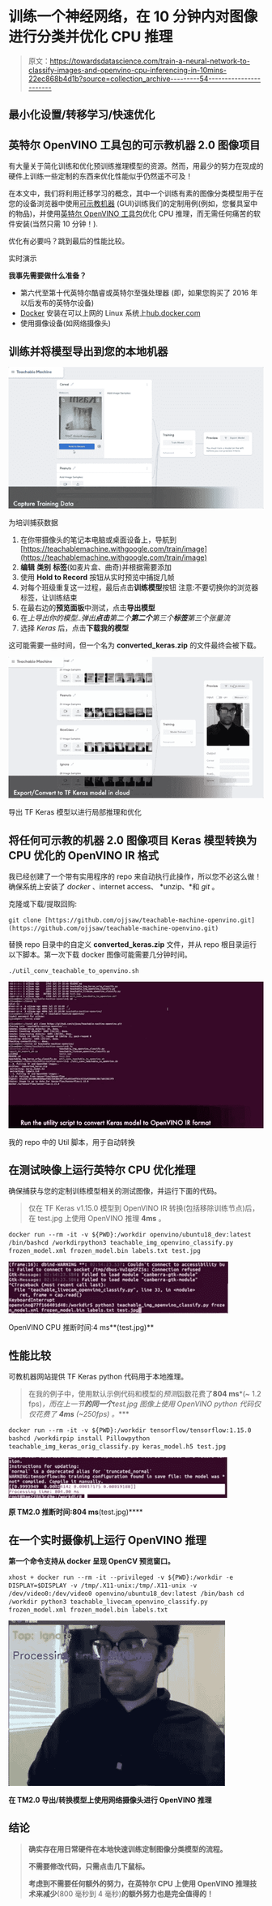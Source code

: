 # 训练一个神经网络，在 10 分钟内对图像进行分类并优化 CPU 推理

> 原文：<https://towardsdatascience.com/train-a-neural-network-to-classify-images-and-openvino-cpu-inferencing-in-10mins-22ec868b4d1b?source=collection_archive---------54----------------------->

## 最小化设置/转移学习/快速优化

## 英特尔 OpenVINO 工具包的可示教机器 2.0 图像项目

有大量关于简化训练和优化预训练推理模型的资源。然而，用最少的努力在现成的硬件上训练一些定制的东西来优化性能似乎仍然遥不可及！

在本文中，我们将利用迁移学习的概念，其中一个训练有素的图像分类模型用于在您的设备浏览器中使用[可示教机器](https://teachablemachine.withgoogle.com/) (GUI)训练我们的定制用例(例如，您餐具室中的物品)，并使用[英特尔 OpenVINO 工具包](https://software.intel.com/content/www/us/en/develop/tools/openvino-toolkit.html)优化 CPU 推理，而无需任何痛苦的软件安装(当然只需 10 分钟！).

优化有必要吗？跳到最后的性能比较。

实时演示

**我事先需要做什么准备？**

*   第六代至第十代英特尔酷睿或英特尔至强处理器
    (即，如果您购买了 2016 年以后发布的英特尔设备)
*   [Docker](https://www.docker.com/get-started) 安装在可以上网的 Linux 系统上[hub.docker.com](https://hub.docker.com/)
*   使用摄像设备(如网络摄像头)

## 训练并将模型导出到您的本地机器

![](img/e97de307c446ad2a254ca99349046f94.png)

为培训捕获数据

1.  在你带摄像头的笔记本电脑或桌面设备上，导航到[https://teachablemachine.withgoogle.com/train/image](https://teachablemachine.withgoogle.com/train/image)
2.  **编辑** **类别** **标签**(如麦片盒、曲奇)并根据需要添加
3.  使用 **Hold to Record** 按钮从实时预览中捕捉几帧
4.  对每个班级重复这一过程，最后点击**训练模型**按钮
    注意:不要切换你的浏览器标签，让训练结束
5.  在最右边的**预览面板**中测试，点击**导出模型**
6.  在*上导出你的模型..*弹出**点击**第二个**第二个**第三个**标签**第三个*张量流*
7.  选择 *Keras* 后，点击**下载我的模型**

这可能需要一些时间，但一个名为 **converted_keras.zip** 的文件最终会被下载。

![](img/07dd0b1c2ae2fdcf7683517c4322a7f9.png)

导出 TF Keras 模型以进行局部推理和优化

## 将任何可示教的机器 2.0 图像项目 Keras 模型转换为 CPU 优化的 OpenVINO IR 格式

我已经创建了一个带有实用程序的 repo 来自动执行此操作，所以您不必这么做！确保系统上安装了 *docker* 、internet access、 *unzip、*和 *git* 。

克隆或下载/提取回购:

```
git clone [https://github.com/ojjsaw/teachable-machine-openvino.git](https://github.com/ojjsaw/teachable-machine-openvino.git)
```

替换 repo 目录中的自定义 **converted_keras.zip** 文件，并从 repo 根目录运行以下脚本。第一次下载 docker 图像可能需要几分钟时间。

```
./util_conv_teachable_to_openvino.sh
```

![](img/d1e0050626738b8db8b7bb3321b9fb30.png)

我的 repo 中的 Util 脚本，用于自动转换

## 在测试映像上运行英特尔 CPU 优化推理

确保捕获与您的定制训练模型相关的测试图像，并运行下面的代码。

> 仅在 TF Keras v1.15.0 模型到 OpenVINO IR 转换(包括移除训练节点)后，在 test.jpg 上使用 OpenVINO 推理 **4ms** 。

```
docker run --rm -it -v ${PWD}:/workdir openvino/ubuntu18_dev:latest /bin/bashcd /workdirpython3 teachable_img_openvino_classify.py frozen_model.xml frozen_model.bin labels.txt test.jpg
```

![](img/6f9a6e38e631e29840fefd360002b35d.png)

OpenVINO CPU 推断时间:4 ms**(test.jpg)**

## 性能比较

可教机器网站提供 TF Keras python 代码用于本地推理。

> 在我的例子中，使用默认示例代码和模型的*预测*函数花费了**804 ms***(~ 1.2 fps)*，而在上一节**的同一个**test.jpg 图像上使用 OpenVINO python 代码仅仅花费了 **4ms** *(~250fps)* 。****

```
docker run --rm -it -v ${PWD}:/workdir tensorflow/tensorflow:1.15.0 bashcd /workdirpip install Pillowpython teachable_img_keras_orig_classify.py keras_model.h5 test.jpg
```

**![](img/e3ce0f6977c433c043dfd06559109ef0.png)**

**原 TM2.0 推断时间:804 ms**(test.jpg)****

## **在一个实时摄像机上运行 OpenVINO 推理**

**第一个命令支持从 docker 呈现 OpenCV 预览窗口。**

```
xhost + docker run --rm -it --privileged -v ${PWD}:/workdir -e DISPLAY=$DISPLAY -v /tmp/.X11-unix:/tmp/.X11-unix -v /dev/video0:/dev/video0 openvino/ubuntu18_dev:latest /bin/bash cd /workdir python3 teachable_livecam_openvino_classify.py frozen_model.xml frozen_model.bin labels.txt
```

**![](img/cb6a4852d824a5e5a26dae897728661f.png)**

**在 TM2.0 导出/转换模型上使用网络摄像头进行 OpenVINO 推理**

## **结论**

> **确实存在用日常硬件在本地快速训练定制图像分类模型的流程。**
> 
> **不需要修改代码，只需点击几下鼠标。**
> 
> **考虑到不需要任何额外的努力，在英特尔 CPU 上使用 OpenVINO 推理技术来减少**(800 毫秒到 4 毫秒)**的额外努力也是完全值得的！**